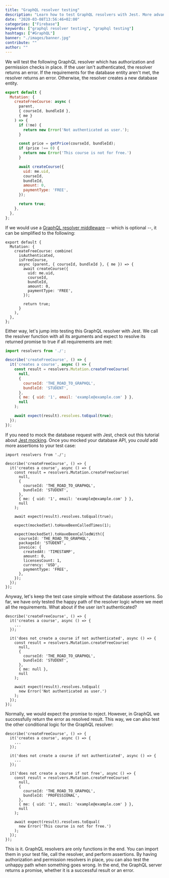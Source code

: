```yaml
---
title: "GraphQL resolver testing"
description: "Learn how to test GraphQL resolvers with Jest. More advanced resolvers will have authorization and permission checks which may return errors, so make sure to test these too ..."
date: "2020-03-08T13:56:46+02:00"
categories: ["Firebase"]
keywords: ["graphql resolver testing", "graphql testing"]
hashtags: ["#GraphQL"]
banner: "./images/banner.jpg"
contribute: ""
author: ""
---
```


<Sponsorship />

We will test the following GraphQL resolver which has authorization and permission checks in place. If the user isn't authenticated, the resolver returns an error. If the requirements for the database entity aren't met, the resolver returns an error. Otherwise, the resolver creates a new database entity.

```javascript
export default {
  Mutation: {
    createFreeCourse: async (
      parent,
      { courseId, bundleId },
      { me }
    ) => {
      if (!me) {
        return new Error('Not authenticated as user.');
      }

      const price = getPrice(courseId, bundleId);
      if (price !== 0) {
        return new Error('This course is not for free.')
      }

      await createCourse({
        uid: me.uid,
        courseId,
        bundleId,
        amount: 0,
        paymentType: 'FREE',
      });

      return true;
    },
  },
};
```

If we would use a [GraphQL resolver middleware](/graphql-resolver-middleware/) -- which is optional --, it can be simplified to the following:

```javascript{3-5,17}
export default {
  Mutation: {
    createFreeCourse: combine(
      isAuthenticated,
      isFreeCourse,
      async (parent, { courseId, bundleId }, { me }) => {
        await createCourse({
          uid: me.uid,
          courseId,
          bundleId,
          amount: 0,
          paymentType: 'FREE',
        });

        return true;
      }
    ),
  },
};
```

Either way, let's jump into testing this GraphQL resolver with Jest. We call the resolver function with all its arguments and expect to resolve its returned promise to true if all requirements are met:

```javascript
import resolvers from './';

describe('createFreeCourse', () => {
  it('creates a course', async () => {
    const result = resolvers.Mutation.createFreeCourse(
      null,
      {
        courseId: 'THE_ROAD_TO_GRAPHQL',
        bundleId: 'STUDENT',
      },
      { me: { uid: '1', email: 'example@example.com' } },
      null
    );

    await expect(result).resolves.toEqual(true);
  });
});
```

If you need to mock the database request with Jest, check out this tutorial about [Jest mocking](/firebase-test/). Once you mocked your database API, you *could* add more assertions to your test case:

```javascript{17,19-29}
import resolvers from './';

describe('createFreeCourse', () => {
  it('creates a course', async () => {
    const result = resolvers.Mutation.createFreeCourse(
      null,
      {
        courseId: 'THE_ROAD_TO_GRAPHQL',
        bundleId: 'STUDENT',
      },
      { me: { uid: '1', email: 'example@example.com' } },
      null
    );

    await expect(result).resolves.toEqual(true);

    expect(mockedSet).toHaveBeenCalledTimes(1);

    expect(mockedSet).toHaveBeenCalledWith({
      courseId: 'THE_ROAD_TO_GRAPHQL',
      packageId: 'STUDENT',
      invoice: {
        createdAt: 'TIMESTAMP',
        amount: 0,
        licensesCount: 1,
        currency: 'USD',
        paymentType: 'FREE',
      },
    });
  });
});
```

Anyway, let's keep the test case simple without the database assertions. So far, we have only tested the happy path of the resolver logic where we meet all the requirements. What about if the user isn't authenticated?

```javascript{6-21}
describe('createFreeCourse', () => {
  it('creates a course', async () => {
    ...
  });

  it('does not create a course if not authenticated', async () => {
    const result = resolvers.Mutation.createFreeCourse(
      null,
      {
        courseId: 'THE_ROAD_TO_GRAPHQL',
        bundleId: 'STUDENT',
      },
      { me: null },
      null
    );

    await expect(result).resolves.toEqual(
      new Error('Not authenticated as user.')
    );
  });
});
```

Normally, we would expect the promise to reject. However, in GraphQL we successfully return the error as resolved result. This way, we can also test the other conditional logic for the GraphQL resolver:

```javascript{10-24}
describe('createFreeCourse', () => {
  it('creates a course', async () => {
    ...
  });

  it('does not create a course if not authenticated', async () => {
    ...
  });

  it('does not create a course if not free', async () => {
    const result = resolvers.Mutation.createFreeCourse(
      null,
      {
        courseId: 'THE_ROAD_TO_GRAPHQL',
        bundleId: 'PROFESSIONAL',
      },
      { me: { uid: '1', email: 'example@example.com' } },
      null
    );

    await expect(result).resolves.toEqual(
      new Error('This course is not for free.')
    );
  });
});
```

This is it. GraphQL resolvers are only functions in the end. You can import them in your test file, call the resolver, and perform assertions. By having authorization and permission resolvers in place, you can also test the unhappy path when something goes wrong. In the end, the GraphQL server returns a promise, whether it is a successful result or an error.